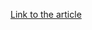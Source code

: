 [Link to the article](https://researchcenter.paloaltonetworks.com/2017/04/unit42-new-iotlinux-malware-targets-dvrs-forms-botnet/)
